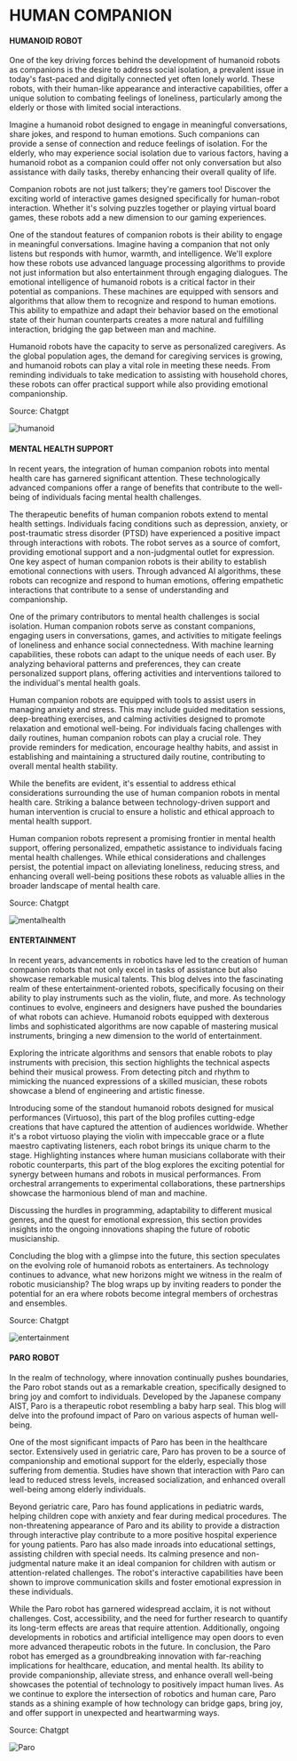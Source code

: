 # HUMAN COMPANION


#### HUMANOID ROBOT
<p>One of the key driving forces behind the development of humanoid robots as companions is the desire to address social isolation, a prevalent issue in today's fast-paced and digitally connected yet often lonely world. These robots, with their human-like appearance and interactive capabilities, offer a unique solution to combating feelings of loneliness, particularly among the elderly or those with limited social interactions.</p>
<p>Imagine a humanoid robot designed to engage in meaningful conversations, share jokes, and respond to human emotions. Such companions can provide a sense of connection and reduce feelings of isolation. For the elderly, who may experience social isolation due to various factors, having a humanoid robot as a companion could offer not only conversation but also assistance with daily tasks, thereby enhancing their overall quality of life.</p>
<p>Companion robots are not just talkers; they're gamers too! Discover the exciting world of interactive games designed specifically for human-robot interaction. Whether it's solving puzzles together or playing virtual board games, these robots add a new dimension to our gaming experiences.</p>
<p>One of the standout features of companion robots is their ability to engage in meaningful conversations. Imagine having a companion that not only listens but responds with humor, warmth, and intelligence. We'll explore how these robots use advanced language processing algorithms to provide not just information but also entertainment through engaging dialogues. The emotional intelligence of humanoid robots is a critical factor in their potential as companions. These machines are equipped with sensors and algorithms that allow them to recognize and respond to human emotions. This ability to empathize and adapt their behavior based on the emotional state of their human counterparts creates a more natural and fulfilling interaction, bridging the gap between man and machine.</p>
<p> Humanoid robots have the capacity to serve as personalized caregivers. As the global population ages, the demand for caregiving services is growing, and humanoid robots can play a vital role in meeting these needs. From reminding individuals to take medication to assisting with household chores, these robots can offer practical support while also providing emotional companionship.</p>
<p> Source: Chatgpt</p>

![humanoid](blog_image/humanoid_one.jpeg)


#### MENTAL HEALTH SUPPORT

<p>In recent years, the integration of human companion robots into mental health care has garnered significant attention. These technologically advanced companions offer a range of benefits that contribute to the well-being of individuals facing mental health challenges.</p>
<p>The therapeutic benefits of human companion robots extend to mental health settings. Individuals facing conditions such as depression, anxiety, or post-traumatic stress disorder (PTSD) have experienced a positive impact through interactions with robots. The robot serves as a source of comfort, providing emotional support and a non-judgmental outlet for expression.
One key aspect of human companion robots is their ability to establish emotional connections with users. Through advanced AI algorithms, these robots can recognize and respond to human emotions, offering empathetic interactions that contribute to a sense of understanding and companionship.</p>
<p>One of the primary contributors to mental health challenges is social isolation. Human companion robots serve as constant companions, engaging users in conversations, games, and activities to mitigate feelings of loneliness and enhance social connectedness.
With machine learning capabilities, these robots can adapt to the unique needs of each user. By analyzing behavioral patterns and preferences, they can create personalized support plans, offering activities and interventions tailored to the individual's mental health goals.</p>
<p>Human companion robots are equipped with tools to assist users in managing anxiety and stress. This may include guided meditation sessions, deep-breathing exercises, and calming activities designed to promote relaxation and emotional well-being.
For individuals facing challenges with daily routines, human companion robots can play a crucial role. They provide reminders for medication, encourage healthy habits, and assist in establishing and maintaining a structured daily routine, contributing to overall mental health stability.</p>
<p>While the benefits are evident, it's essential to address ethical considerations surrounding the use of human companion robots in mental health care. Striking a balance between technology-driven support and human intervention is crucial to ensure a holistic and ethical approach to mental health support.</p>
<p>Human companion robots represent a promising frontier in mental health support, offering personalized, empathetic assistance to individuals facing mental health challenges. While ethical considerations and challenges persist, the potential impact on alleviating loneliness, reducing stress, and enhancing overall well-being positions these robots as valuable allies in the broader landscape of mental health care.</p>
<p> Source: Chatgpt</p>


![mentalhealth](blog_image/mentalhealth_one.jpg)


#### ENTERTAINMENT

<p>In recent years, advancements in robotics have led to the creation of human companion robots that not only excel in tasks of assistance but also showcase remarkable musical talents. This blog delves into the fascinating realm of these entertainment-oriented robots, specifically focusing on their ability to play instruments such as the violin, flute, and more.
 As technology continues to evolve, engineers and designers have pushed the boundaries of what robots can achieve. Humanoid robots equipped with dexterous limbs and sophisticated algorithms are now capable of mastering musical instruments, bringing a new dimension to the world of entertainment.</p>
<p>Exploring the intricate algorithms and sensors that enable robots to play instruments with precision, this section highlights the technical aspects behind their musical prowess. From detecting pitch and rhythm to mimicking the nuanced expressions of a skilled musician, these robots showcase a blend of engineering and artistic finesse.</p>
<p>Introducing some of the standout humanoid robots designed for musical performances (Virtuoso), this part of the blog profiles cutting-edge creations that have captured the attention of audiences worldwide. Whether it's a robot virtuoso playing the violin with impeccable grace or a flute maestro captivating listeners, each robot brings its unique charm to the stage.
Highlighting instances where human musicians collaborate with their robotic counterparts, this part of the blog explores the exciting potential for synergy between humans and robots in musical performances. From orchestral arrangements to experimental collaborations, these partnerships showcase the harmonious blend of man and machine.</p>
<p>Discussing the hurdles in programming, adaptability to different musical genres, and the quest for emotional expression, this section provides insights into the ongoing innovations shaping the future of robotic musicianship.</p>
<p>Concluding the blog with a glimpse into the future, this section speculates on the evolving role of humanoid robots as entertainers. As technology continues to advance, what new horizons might we witness in the realm of robotic musicianship? The blog wraps up by inviting readers to ponder the potential for an era where robots become integral members of orchestras and ensembles.</p>
<p> Source: Chatgpt</p>

![entertainment](blog_image/entertainment_one.jpg)


#### PARO ROBOT

<p>In the realm of technology, where innovation continually pushes boundaries, the Paro robot stands out as a remarkable creation, specifically designed to bring joy and comfort to individuals. Developed by the Japanese company AIST, Paro is a therapeutic robot resembling a baby harp seal. This blog will delve into the profound impact of Paro on various aspects of human well-being.</p>

<p>One of the most significant impacts of Paro has been in the healthcare sector. Extensively used in geriatric care, Paro has proven to be a source of companionship and emotional support for the elderly, especially those suffering from dementia. Studies have shown that interaction with Paro can lead to reduced stress levels, increased socialization, and enhanced overall well-being among elderly individuals.</p>
<p>Beyond geriatric care, Paro has found applications in pediatric wards, helping children cope with anxiety and fear during medical procedures. The non-threatening appearance of Paro and its ability to provide a distraction through interactive play contribute to a more positive hospital experience for young patients.
Paro has also made inroads into educational settings, assisting children with special needs. Its calming presence and non-judgmental nature make it an ideal companion for children with autism or attention-related challenges. The robot's interactive capabilities have been shown to improve communication skills and foster emotional expression in these individuals.</p>
<p>While the Paro robot has garnered widespread acclaim, it is not without challenges. Cost, accessibility, and the need for further research to quantify its long-term effects are areas that require attention. Additionally, ongoing developments in robotics and artificial intelligence may open doors to even more advanced therapeutic robots in the future.
In conclusion, the Paro robot has emerged as a groundbreaking innovation with far-reaching implications for healthcare, education, and mental health. Its ability to provide companionship, alleviate stress, and enhance overall well-being showcases the potential of technology to positively impact human lives. As we continue to explore the intersection of robotics and human care, Paro stands as a shining example of how technology can bridge gaps, bring joy, and offer support in unexpected and heartwarming ways.</p>
<p> Source: Chatgpt</p>

![Paro]()











 
